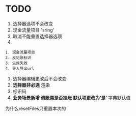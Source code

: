 # TODO

1. 选择器选项不会改变
2. 现金流量项目 'sring'
3. 取消不能重置选择器选项
4. 



	1. 现金流量项目
 	2. 反记账标识
 	3. 生效失效
 	4. 导入导出url



1. 选择器编辑更改后不会改变
2. **选择器非必选**  渲染
3. 标识码
4. **业务场景新增 调账类是否挂账 默认项更改为‘是’**   字典默认值



为什么resetFiles只重置本次的